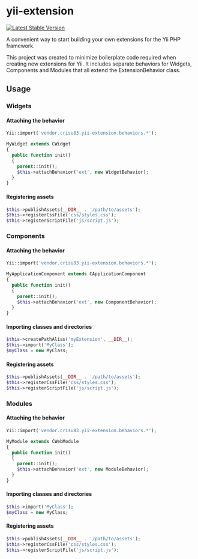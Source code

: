 yii-extension
=============

[![Latest Stable Version](https://poser.pugx.org/crisu83/yii-extension/v/stable.png)](https://packagist.org/packages/crisu83/yii-extension)

A convenient way to start building your own extensions for the Yii PHP framework.

This project was created to minimize boilerplate code required when creating new extensions for Yii. It includes separate behaviors for Widgets, Components and Modules that all extend the ExtensionBehavior class. 

## Usage

### Widgets

#### Attaching the behavior

```php
Yii::import('vendor.crisu83.yii-extension.behaviors.*');

MyWidget extends CWidget
{
  public function init() 
  {
    parent::init();
    $this->attachBehavior('ext', new WidgetBehavior);
  }
}
```

#### Registering assets

```php
$this->publishAssets(__DIR__ . '/path/to/assets');
$this->registerCssFile('css/styles.css');
$this->registerScriptFile('js/script.js');
```

### Components

#### Attaching the behavior

```php
Yii::import('vendor.crisu83.yii-extension.behaviors.*');

MyApplicationComponent extends CApplicationComponent
{
  public function init() 
  {
    parent::init();
    $this->attachBehavior('ext', new ComponentBehavior);
  }
}
```

#### Importing classes and directories

```php
$this->createPathAlias('myExtension', __DIR__);
$this->import('MyClass');
$myClass = new MyClass;
```

#### Registering assets

```php
$this->publishAssets(__DIR__ . '/path/to/assets');
$this->registerCssFile('css/styles.css');
$this->registerScriptFile('js/script.js');
```

### Modules

#### Attaching the behavior

```php
Yii::import('vendor.crisu83.yii-extension.behaviors.*');

MyModule extends CWebModule
{
  public function init() 
  {
    parent::init();
    $this->attachBehavior('ext', new ModuleBehavior);
  }
}
```

#### Importing classes and directories

```php
$this->import('MyClass');
$myClass = new MyClass;
```

#### Registering assets

```php
$this->publishAssets(__DIR__ . '/path/to/assets');
$this->registerCssFile('css/styles.css');
$this->registerScriptFile('js/script.js');
```

